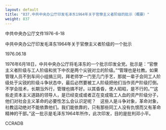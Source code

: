 ```yaml
---
layout: default
title: "837.中共中央办公厅印发毛泽东1964年关于官僚主义者阶级的批示（概要）"
weight: 837
---
```


中共中央办公厅文件1976-6-18

中共中央办公厅印发毛泽东1964年关于官僚主义者阶级的一个批示

1976.06.18

1976年6月18日，中共中央办公厅将毛泽东的一个批示印发全党。批示是：“官僚主义者阶级与工人阶级和贫下中农是两个尖锐对立的阶级。”“管理也是社教。如果管理人员不到车间小组搞三同，拜老师学一门至几门手艺，那就一辈子会同工人阶级处于尖锐的阶级斗争状态中，最后必然要被工人阶级把他们当作资产阶级打倒。不学会技术，长期当外行，管理也搞不好。以其昏昏，使人昭昭，是不行的。”“这些走资本主义道路的领导人，是已经变成或者正在变成吸工人血的资产阶级分子，他们对社会主义革命的必要性怎么会认识足呢？　这些人是斗争对象，革命对象，社教运动绝对不能依靠他们。我们能依靠的，只有那些同工人没有仇恨而又有革命精神的干部。”这一批示是毛泽东1964年所作，此次印发，目的是批判邓小平。

CCRADB

